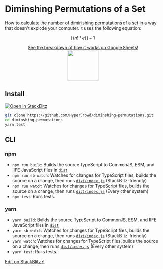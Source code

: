 # Diminshing Permutations of a Set

How to calculate the number of diminishing permutations of a set in a way that doesn't explode your computer. It uses the following equation:

```math
⌊(n! * e)⌋ - 1
```

<p align="center">
<a href="https://docs.google.com/spreadsheets/d/1rBLwVjB6dwehYyHy3xBZOJ4XwVe46dqmzkIjNURyngU/edit?usp=sharing">See the breakdown of how it works on Google Sheets!</a><br/>
<img src="https://i.imgur.com/POhhPp4.png" width="100" height="100">
</p>

## Install

[![Open in StackBlitz](https://developer.stackblitz.com/img/open_in_stackblitz.svg)](https://stackblitz.com/github/hypercrowd/diminshing-permutations)

```bash
git clone https://github.com/HyperCrowd/diminshing-permutations.git
cd diminshing-permutations
yarn test
```

## CLI

### npm

- `npm run build`: Builds the source TypeScript to CommonJS, ESM, and IIFE JavaScript files in [`dist`](dist)
- `npm run sb-watch`: Watches for changes for TypeScript files, builds the source on a change, then runs [`dist/index.js`](dist/index.js) (StackBlitz-friendly)
- `npm run watch`: Watches for changes for TypeScript files, builds the source on a change, then runs [`dist/index.js`](dist/index.js) (Every other system)
- `npm test`: Runs tests.

### yarn

- `yarn build`: Builds the source TypeScript to CommonJS, ESM, and IIFE JavaScript files in [`dist`](dist)
- `yarn sb-watch`: Watches for changes for TypeScript files, builds the source on a change, then runs [`dist/index.js`](dist/index.js) (StackBlitz-friendly)
- `yarn watch`: Watches for changes for TypeScript files, builds the source on a change, then runs [`dist/index.js`](dist/index.js) (Every other system)
- `yarn test`: Runs tests.

[Edit on StackBlitz ⚡️](https://stackblitz.com/edit/psysecgroup-typescript-server-template-6q9pvr)

